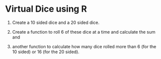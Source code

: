 # Virtual Dice using R

1. Create a 10 sided dice and a 20 sided dice.

2. Create a function to roll 6 of these dice at a time and calculate the sum and

3. another function to calculate how many dice rolled more than 6 (for the 10 sided) or 16 (for the 20 sided).

